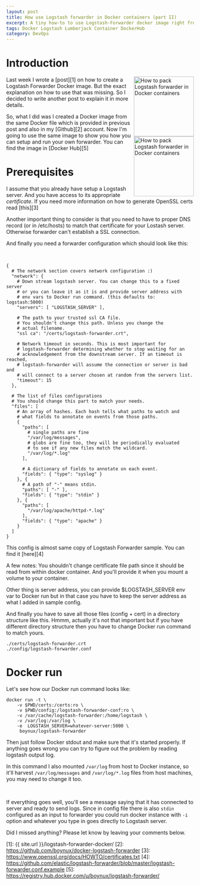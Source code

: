 ```yaml
---
layout: post
title: How use Logstash forwarder in Docker containers (part II)
excerpt: A tiny how-to to use Logstash-Forwarder docker image right from Docker HUB. With configuration and basic setup.
tags: Docker Logstash Lumberjack Container DockerHub
category: DevOps
---
```


Introduction
============

<span style="float:right">
<img src="{{ site.url }}/img/logstash.png" width="161" alt="How to pack Logstash forwarder in Docker containers" title="How to pack Logstash forwarder in Docker containers" />
<br />
<img src="{{ site.url }}/img/docker-logo.png" width="161" alt="How to pack Logstash forwarder in Docker containers" title="How to pack Logstash forwarder in Docker containers" />
</span>

Last week I wrote a [post][1] on how to create a Logstash Forwarder Docker image. But the exact explanation on how to use that was missing. So I decided to write another post to explain it in more details.

So, what I did was I created a Docker image from the same Docker file which is provided in previous post and also in my [Github][2] account. Now I'm going to use the same image to show you how you can setup and run your own forwarder. You can find the image in [Docker Hub][5]

Prerequisites
==============

I assume that you already have setup a Logstash server. And you have access to its appropriate *certificate*. If you need more information on how to generate OpenSSL certs read [this][3]

Another important thing to consider is that you need to have to proper DNS record (or in /etc/hosts) to match that certificate for your Lostash server. Otherwise forwarder can't establish a SSL connection.

And finally you need a forwarder configuration which should look like this:

<div class="ads"> 
    <ins class="adsbygoogle" style="display:block" data-ad-client="ca-pub-7360583392867579" data-ad-slot="4587256441" data-ad-format="rectangle"></ins> 
    <script> (adsbygoogle = window.adsbygoogle || []).push({}); </script>
</div>
<br />


    {
      # The network section covers network configuration :)
      "network": {
        # Down stream logstash server. You can change this to a fixed server
        # or you can leave it as it is and provide server address with 
        # env vars to Docker run command. (this defaults to: logstash:5000)
        "servers": [ "LOGSTASH_SERVER" ],

        # The path to your trusted ssl CA file. 
        # You shouldn't change this path. Unless you change the 
        # actual filename.
        "ssl ca": "/certs/logstash-forwarder.crt",

        # Network timeout in seconds. This is most important for
        # logstash-forwarder determining whether to stop waiting for an
        # acknowledgement from the downstream server. If an timeout is reached,
        # logstash-forwarder will assume the connection or server is bad and
        # will connect to a server chosen at random from the servers list.
        "timeout": 15
      },

      # The list of files configurations
      # You should change this part to match your needs.
      "files": [
        # An array of hashes. Each hash tells what paths to watch and
        # what fields to annotate on events from those paths.
        {
          "paths": [
            # single paths are fine
            "/var/log/messages",
            # globs are fine too, they will be periodically evaluated
            # to see if any new files match the wildcard.
            "/var/log/*.log"
          ],

          # A dictionary of fields to annotate on each event.
          "fields": { "type": "syslog" }
        }, {
          # A path of "-" means stdin.
          "paths": [ "-" ],
          "fields": { "type": "stdin" }
        }, {
          "paths": [
            "/var/log/apache/httpd-*.log"
          ],
          "fields": { "type": "apache" }
        }
      ]
    }


This config is almost same copy of Logstash Forwarder sample. You can find it [here][4]

A few notes: You shouldn't change certificate file path since it should be read from within docker container. And you'll provide it when you mount a volume to your container. 

Other thing is server address, you can provide $LOGSTASH_SERVER env var to Docker run but in that case you have to keep the server address as what I added in sample config.

And finally you have to save all those files (config + cert) in a directory structure like this. Hmmm, actually it's not that important but if you have different directory structure then you have to change Docker run command to match yours.

    ./certs/logstash-forwarder.crt
    ./config/logstash-forwarder.conf

Docker run
==========

Let's see how our Docker run command looks like:

    docker run -t \
        -v $PWD/certs:/certs:ro \
        -v $PWD/config:/logstash-forwarder-conf:ro \ 
        -v /var/cache/logstash-forwarder:/home/logstash \ 
        -v /var/log:/var/log \
        -e  LOGSTASH_SERVER=whatever-server:5000 \
         boynux/logstash-forwarder


Then just follow Docker stdout and make sure that it's started properly. If anything goes wrong you can try to figure out the problem by reading logstash output log.

 In this command I also mounted `/var/log` from host to Docker instance, so it'll harvest `/var/log/messages` and `/var/log/*.log` files from host machines, you may need to change it too.

<div class="ads"> 
    <ins class="adsbygoogle" style="display:block" data-ad-client="ca-pub-7360583392867579" data-ad-slot="4587256441" data-ad-format="horizontal"></ins> 
    <script> (adsbygoogle = window.adsbygoogle || []).push({}); </script>
</div>
<br />

If everything goes well, you'll see a message saying that it has connected to server and ready to send logs. Since in config file there is also `stdin` configured as an input to forwarder you could run docker instance with `-i` option and whatever you type in goes directly to Logstash server.

Did I missed anything? Please let know by leaving your comments below.

[1]: {{ site.url }}/logstash-forwarder-docker/
[2]: https://github.com/boynux/docker-logstash-forwarder
[3]: https://www.openssl.org/docs/HOWTO/certificates.txt
[4]: https://github.com/elastic/logstash-forwarder/blob/master/logstash-forwarder.conf.example
[5]: https://registry.hub.docker.com/u/boynux/logstash-forwarder/
